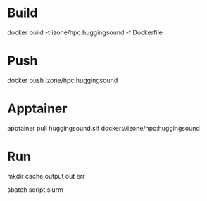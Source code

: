 # Build
docker build -t izone/hpc:huggingsound -f Dockerfile .

# Push
docker push izone/hpc:huggingsound

# Apptainer
apptainer pull huggingsound.sif docker://izone/hpc:huggingsound

# Run
mkdir cache output out err

sbatch script.slurm

